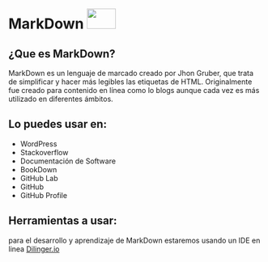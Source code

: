 # MarkDown <img style="width: 57px; height: 40px;" src="https://tse1.mm.bing.net/th?id=OIP.plSzXcrnJe39y9-UZqu1gwHaEj&amp;pid=Api&amp;P=0" id="yui_3_5_1_1_1683329984600_937">

 ## ¿Que es MarkDown?

MarkDown es un lenguaje  de  marcado creado por Jhon Gruber, que trata de simplificar  y hacer más legibles las etiquetas de HTML. Originalmente fue creado para contenido en línea como lo blogs aunque cada vez es más utilizado en diferentes ámbitos.

## Lo puedes usar en:
- WordPress 
- Stackoverflow 
- Documentación de Software
- BookDown 
- GitHub Lab 
- GitHub 
- GitHub Profile

## Herramientas a usar:

para el desarrollo y aprendizaje de MarkDown estaremos usando un IDE en linea <a href="https://dillinger.io/">Dilinger.io </a>
